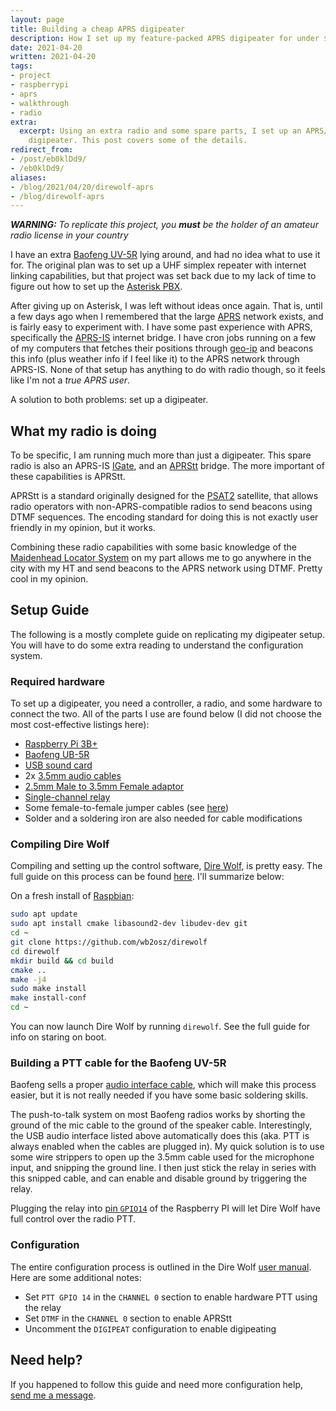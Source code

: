 ```yaml
---
layout: page
title: Building a cheap APRS digipeater
description: How I set up my feature-packed APRS digipeater for under $100
date: 2021-04-20
written: 2021-04-20
tags:
- project
- raspberrypi
- aprs
- walkthrough
- radio
extra:
  excerpt: Using an extra radio and some spare parts, I set up an APRS/APRS-IS/APRStt
    digipeater. This post covers some of the details.
redirect_from:
- /post/eb0klDd9/
- /eb0klDd9/
aliases:
- /blog/2021/04/20/direwolf-aprs
- /blog/direwolf-aprs
---
```


***WARNING:** To replicate this project, you **must** be the holder of an amateur radio license in your country*

I have an extra [Baofeng UV-5R](https://baofengtech.com/product/uv-5r/) lying around, and had no idea what to use it for. The original plan was to set up a UHF simplex repeater with internet linking capabilities, but that project was set back due to my lack of time to figure out how to set up the [Asterisk PBX](https://en.wikipedia.org/wiki/Asterisk_(PBX)).

After giving up on Asterisk, I was left without ideas once again. That is, until a few days ago when I remembered that the large [APRS](http://www.aprs.org/) network exists, and is fairly easy to experiment with. I have some past experience with APRS, specifically the [APRS-IS](http://www.aprs-is.net/) internet bridge. I have cron jobs running on a few of my computers that fetches their positions through [geo-ip](https://en.wikipedia.org/wiki/Internet_geolocation) and beacons this info (plus weather info if I feel like it) to the APRS network through APRS-IS. None of that setup has anything to do with radio though, so it feels like I'm not a *true APRS user*. 

A solution to both problems: set up a digipeater.

## What my radio is doing

To be specific, I am running much more than just a digipeater. This spare radio is also an APRS-IS [IGate](http://www.aprs-is.net/IGating.aspx), and an [APRStt](http://www.aprs.org/aprstt.html) bridge. The more important of these capabilities is APRStt.

APRStt is a standard originally designed for the [PSAT2](http://www.aprs.org/psat2.html) satellite, that allows radio operators with non-APRS-compatible radios to send beacons using DTMF sequences. The encoding standard for doing this is not exactly user friendly in my opinion, but it works.

Combining these radio capabilities with some basic knowledge of the [Maidenhead Locator System](https://en.wikipedia.org/wiki/Maidenhead_Locator_System) on my part allows me to go anywhere in the city with my HT and send beacons to the APRS network using DTMF. Pretty cool in my opinion.

## Setup Guide

The following is a mostly complete guide on replicating my digipeater setup. You will have to do some extra reading to understand the configuration system.

### Required hardware

To set up a digipeater, you need a controller, a radio, and some hardware to connect the two. All of the parts I use are found below (I did not choose the most cost-effective listings here):

 - [Raspberry Pi 3B+](https://www.ebay.com/itm/193345669838)
 - [Baofeng UB-5R](https://baofengtech.com/product/uv-5r/)
 - [USB sound card](https://www.ebay.com/itm/203355827559)
 - 2x [3.5mm audio cables](https://www.ebay.com/itm/402032141776)
 - [2.5mm Male to 3.5mm Female adaptor](https://www.ebay.com/itm/202853095248)
 - [Single-channel relay](https://www.ebay.com/itm/114771147582)
 - Some female-to-female jumper cables (see [here](https://www.ebay.com/itm/203350136236))
 - Solder and a soldering iron are also needed for cable modifications

### Compiling Dire Wolf

Compiling and setting up the control software, [Dire Wolf](https://github.com/wb2osz/direwolf), is pretty easy. The full guide on this process can be found [here](https://github.com/wb2osz/direwolf/blob/master/doc/Raspberry-Pi-APRS.pdf). I'll summarize below:

On a fresh install of [Raspbian](https://www.raspberrypi.org/software/operating-systems/#raspberry-pi-os-32-bit):

```sh
sudo apt update
sudo apt install cmake libasound2-dev libudev-dev git
cd ~
git clone https://github.com/wb2osz/direwolf
cd direwolf
mkdir build && cd build
cmake ..
make -j4
sudo make install
make install-conf
cd ~
```

You can now launch Dire Wolf by running `direwolf`. See the full guide for info on staring on boot.

### Building a PTT cable for the Baofeng UV-5R

Baofeng sells a proper [audio interface cable](https://baofengtech.com/product/aprs-k1/), which will make this process easier, but it is not really needed if you have some basic soldering skills.

The push-to-talk system on most Baofeng radios works by shorting the ground of the mic cable to the ground of the speaker cable. Interestingly, the USB audio interface listed above automatically does this (aka. PTT is always enabled when the cables are plugged in). My quick solution is to use some wire strippers to open up the 3.5mm cable used for the microphone input, and snipping the ground line. I then just stick the relay in series with this snipped cable, and can enable and disable ground by triggering the relay.

Plugging the relay into [pin `GPIO14`](https://www.bigmessowires.com/wp-content/uploads/2018/05/Raspberry-GPIO.jpg) of the Raspberry PI will let Dire Wolf have full control over the radio PTT.

### Configuration

The entire configuration process is outlined in the Dire Wolf [user manual](https://github.com/wb2osz/direwolf/blob/master/doc/User-Guide.pdf). Here are some additional notes:

 - Set `PTT GPIO 14` in the `CHANNEL 0` section to enable hardware PTT using the relay
 - Set `DTMF` in the `CHANNEL 0` section to enable APRStt
 - Uncomment the `DIGIPEAT` configuration to enable digipeating

## Need help?

If you happened to follow this guide and need more configuration help, [send me a message](/contact).
